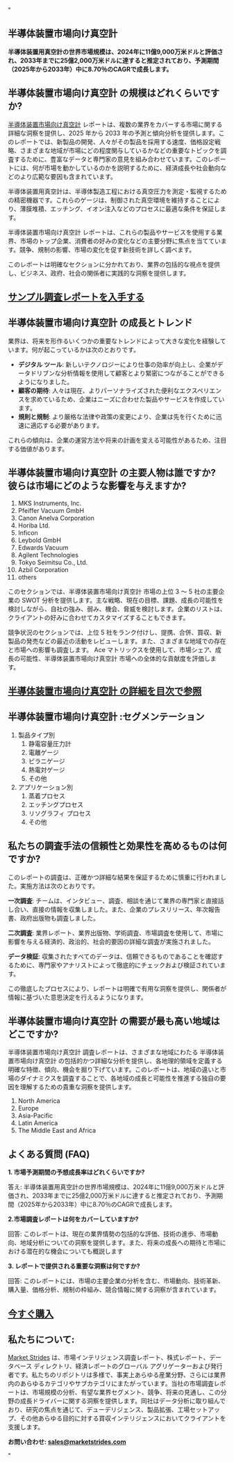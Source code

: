 "<h2>半導体装置市場向け真空計</h2>
<p><strong>半導体装置用真空計の世界市場規模は、2024年に11億9,000万米ドルと評価され、2033年までに25億2,000万米ドルに達すると推定されており、予測期間（2025年から2033年）中に8.70％のCAGRで成長します。 </strong></p>
<h2>半導体装置市場向け真空計 の規模はどれくらいですか?</h2>
<p><a href=https://marketstrides.com/request-sample/vacuum-gauges-for-semiconductor-equipment-market>半導体装置市場向け真空計</a> レポートは、複数の業界をカバーする市場に関する詳細な洞察を提供し、2025 年から 2033 年の予測と傾向分析を提供します。このレポートでは、新製品の開発、人々がその製品を採用する速度、価格設定戦略、さまざまな地域が市場にどの程度関与しているかなどの重要なトピックを調査するために、豊富なデータと専門家の意見を組み合わせています。このレポートには、何が市場を動かしているのかを説明するために、経済成長や社会動向などのより広範な要因も含まれています。</p>
<p>半導体装置用真空計は、半導体製造工程における真空圧力を測定・監視するための精密機器です。これらのゲージは、制御された真空環境を維持することにより、薄膜堆積、エッチング、イオン注入などのプロセスに最適な条件を保証します。</p>
<p>半導体装置市場向け真空計 レポートは、これらの製品やサービスを使用する業界、市場のトップ企業、消費者の好みの変化などの主要分野に焦点を当てています。競争、規制の影響、市場の変化を促す新技術を詳しく調べます。</p>
<p>このレポートは明確なセクションに分かれており、業界の包括的な視点を提供し、ビジネス、政府、社会の関係者に実践的な洞察を提供します。</p>
<h2><strong><a href=https://marketstrides.com/request-sample/vacuum-gauges-for-semiconductor-equipment-market>サンプル調査レポートを入手する</a></strong></h2>
<h2>半導体装置市場向け真空計 の成長とトレンド</h2>
<p>業界は、将来を形作るいくつかの重要なトレンドによって大きな変化を経験しています。何が起こっているかは次のとおりです。</p>
<ul>
<li><strong>デジタル ツール</strong>: 新しいテクノロジーにより仕事の効率が向上し、企業がデータドリブンな分析情報を使用して顧客とより緊密につながることができるようになりました。</li>
<li><strong>顧客の期待</strong>: 人々は現在、よりパーソナライズされた便利なエクスペリエンスを求めているため、企業はニーズに合わせた製品やサービスを作成しています。</li>
<li><strong>規則と規制</strong>: より厳格な法律や政策の変更により、企業は先を行くために迅速に適応する必要があります。</li>
</ul>
<p>これらの傾向は、企業の運営方法や将来の計画を変える可能性があるため、注目する価値があります。</p>
<h2>半導体装置市場向け真空計 の主要人物は誰ですか? 彼らは市場にどのような影響を与えますか?</h2>
<p><ol>
<li>MKS Instruments, Inc.</li>
<li>Pfeiffer Vacuum GmbH</li>
<li>Canon Anelva Corporation</li>
<li>Horiba Ltd.</li>
<li>Inficon</li>
<li>Leybold GmbH</li>
<li>Edwards Vacuum</li>
<li>Agilent Technologies</li>
<li>Tokyo Seimitsu Co., Ltd.</li>
<li>Azbil Corporation</li>
<li>others</li>
</ol></p>
<div>
<p>このセクションでは、半導体装置市場向け真空計 市場の上位 3 ～ 5 社の主要企業の SWOT 分析を提供します。主な戦略、現在の目標、課題、成長の可能性を検討しながら、自社の強み、弱み、機会、脅威を検討します。企業のリストは、クライアントの好みに合わせてカスタマイズすることもできます。</p>
<p>競争状況のセクションでは、上位 5 社をランク付けし、提携、合併、買収、新製品の発売などの最近の活動をレビューします。また、さまざまな地域での存在と市場への影響も調査します。 Ace マトリックスを使用して、市場シェア、成長の可能性、半導体装置市場向け真空計 市場への全体的な貢献度を評価します。</p>
<h2><strong><a href=https://marketstrides.com/report/vacuum-gauges-for-semiconductor-equipment-market>半導体装置市場向け真空計 の詳細を目次で参照</a></strong></h2>
<h2>半導体装置市場向け真空計 :セグメンテーション</h2>
<p><ol>
<li>製品タイプ別
<ol>
<li>静電容量圧力計</li>
<li>電離ゲージ</li>
<li>ピラニゲージ</li>
<li>熱電対ゲージ</li>
<li>その他</li>
</ol>
</li>
<li>アプリケーション別
<ol>
<li>蒸着プロセス</li>
<li>エッチングプロセス</li>
<li>リソグラフィ プロセス</li>
<li>その他</li>
</ol>
</li>
</ol></p>
<h2>私たちの調査手法の信頼性と効果性を高めるものは何ですか?</h2>
<p>このレポートの調査は、正確かつ詳細な結果を保証するために慎重に行われました。実施方法は次のとおりです。</p>
<p><strong>一次調査</strong>: チームは、インタビュー、調査、相談を通じて業界の専門家と直接話し合い、直接の情報を収集しました。また、企業のプレスリリース、年次報告書、政府出版物も調査しました。</p>
<p><strong>二次調査</strong>: 業界レポート、業界出版物、学術調査、市場調査を使用して、市場に影響を与える経済的、政治的、社会的要因の詳細な調査が実施されました。</p>
<p><strong>データ検証</strong>: 収集されたすべてのデータは、信頼できるものであることを確認するために、専門家やアナリストによって徹底的にチェックおよび検証されています。</p>
<p>この徹底したプロセスにより、レポートは明確で有用な洞察を提供し、関係者が情報に基づいた意思決定を行えるようになります。</p>
<h2>半導体装置市場向け真空計 の需要が最も高い地域はどこですか? </h2>
<p>半導体装置市場向け真空計 調査レポートは、さまざまな地域にわたる 半導体装置市場向け真空計 の包括的かつ詳細な分析を提供し、各地理的領域を定義する明確な特徴、傾向、機会を掘り下げています。このレポートは、地域の違いと市場のダイナミクスを調査することで、各地域の成長と可能性を推進する独自の要因を理解するための貴重な洞察を提供します。</p>
<p><ol>
<li>North America</li>
<li>Europe</li>
<li>Asia-Pacific</li>
<li>Latin America</li>
<li>The Middle East and Africa</li>
</ol></p>
<h2>よくある質問 (FAQ)</h2>
<p><strong>1. 市場予測期間の予想成長率はどれくらいですか?</strong></p>
<p>答え: 半導体装置用真空計の世界市場規模は、2024年に11億9,000万米ドルと評価され、2033年までに25億2,000万米ドルに達すると推定されており、予測期間（2025年から2033年）中に8.70％のCAGRで成長します。 </p>
<p><strong>2.市場調査レポートは何をカバーしていますか?</strong></p>
<p>回答: このレポートは、現在の業界情勢の包括的な評価、技術の進歩、市場動向、地域分析についての洞察を提供します。また、将来の成長への期待と市場における潜在的な機会についても概説します</p>
<p><strong>3. レポートで提供される重要な洞察は何ですか?</strong></p>
<p>回答: このレポートには、市場の主要企業の分析を含む、市場動向、技術革新、購入量、価格分析、規制の枠組み、競合情報に関する洞察が含まれています。</p>
<h2><strong><a href=https://marketstrides.com/buyNow/vacuum-gauges-for-semiconductor-equipment-market>今すぐ購入</a></strong></h2>
<h2>私たちについて:</h2>
<p><a href=https://marketstrides.com/>Market Strides</a> は、市場インテリジェンス調査レポート、株式レポート、データベース ディレクトリ、経済レポートのグローバル アグリゲーターおよび発行者です。私たちのリポジトリは多様で、事実上あらゆる産業分野、さらには業界内のあらゆるカテゴリやサブカテゴリにまたがっています。当社の市場調査レポートは、市場規模の分析、有望な業界セグメント、競争、将来の見通し、この分野の成長ドライバーに関する洞察を提供します。同社はデータ分析に取り組んでおり、研究の焦点を通じて、デューデリジェンス、製品拡張、工場セットアップ、その他あらゆる目的に対する買収インテリジェンスにおいてクライアントを支援します。</p>
<p><strong>お問い合わせ: <a href=mailto:sales@marketstrides.com>sales@marketstrides.com</a></strong></p>
</div>"
